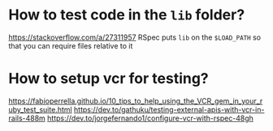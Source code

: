 # How to test code in the `lib` folder?

https://stackoverflow.com/a/27311957
RSpec puts `lib` on the `$LOAD_PATH` so that you can require files relative to it

# How to setup vcr for testing?

https://fabioperrella.github.io/10_tips_to_help_using_the_VCR_gem_in_your_ruby_test_suite.html
https://dev.to/gathuku/testing-external-apis-with-vcr-in-rails-488m
https://dev.to/jorgefernando1/configure-vcr-with-rspec-48gh